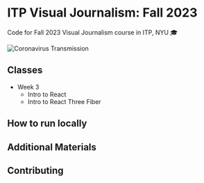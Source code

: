 # ITP Visual Journalism: Fall 2023

Code for Fall 2023 Visual Journalism course in ITP, NYU 🎓

![Coronavirus Transmission](https://orfleisher.com/static/coronavirus-transmission-cough-6-feet-ar.6d375243.gif)

## Classes

- Week 3
  - Intro to React
  - Intro to React Three Fiber

## How to run locally

## Additional Materials

## Contributing
